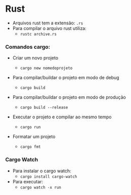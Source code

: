 # Rust
- Arquivos rust tem a extensão: `.rs`
- Para compilar o arquivo rust utiliza:
    - `rustc archive.rs`

### Comandos cargo:
- Criar um novo projeto
    - `cargo new nomedoprojeto`
    
- Para compilar/buildar o projeto em modo de debug
    - `cargo build`    

- Para compilar/buildar o projeto em modo de produção
    - `cargo build --release`

- Executar o projeto e compilar ao mesmo tempo
    - `cargo run`
    
- Formatar um projeto
    - `cargo fmt`

### Cargo Watch
- Para instalar o cargo watch:
    - `cargo install cargo-watch`
- Para executar:
    - `cargo watch -x run`